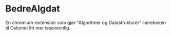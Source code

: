 # BedreAlgdat
En chromium-extension som gjør "Algoritmer og Datastrukturer"-læreboken til Oslomet litt mer lesevennlig.
